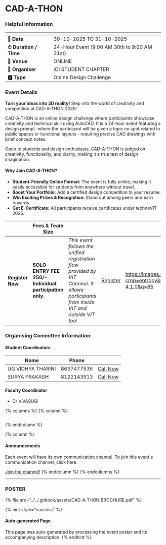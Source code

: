# CAD-A-THON

### Helpful Information

<table data-view="cards"><thead><tr><th></th><th></th></tr></thead><tbody><tr><td><strong>📅 Date</strong></td><td>30-10-2025 TO 31-10-2025</td></tr><tr><td><strong>⏱ Duration / Time</strong></td><td>24-Hour Event (9:00 AM 30th to 9:00 AM 31st)</td></tr><tr><td><strong>📍 Venue</strong></td><td>ONLINE</td></tr><tr><td><strong>👤 Organiser</strong></td><td>ICI STUDENT CHAPTER</td></tr><tr><td><strong>🅰️ Type</strong></td><td>Online Design Challenge</td></tr></tbody></table>

### Event Details

**Turn your ideas into 3D reality!** Step into the world of creativity and competition at CAD-A-THON 2025!

CAD-A-THON is an online design challenge where participants showcase creativity and technical skill using AutoCAD. It is a 24-hour event featuring a design prompt -where the participant will be given a topic on spot related to public spaces or functional layouts - requiring precise CAD drawings with brief concept notes.

Open to students and design enthusiasts, CAD-A-THON is judged on creativity, functionality, and clarity, making it a true test of design imagination.

#### Why Join CAD-A-THON?

* **Student-Friendly Online Format:** The event is fully online, making it easily accessible for students from anywhere without travel.
* **Boost Your Portfolio:** Add a certified design competition to your resume.
* **Win Exciting Prizes & Recognition:** Stand out among peers and earn rewards.
* **Get E-Certificate:** All participants receive certificates under technoVIT 2025.

<table data-card-size="large" data-view="cards" data-full-width="false"><thead><tr><th></th><th>Fees &#x26; Team Size</th><th></th><th></th><th data-hidden data-card-cover data-type="image">Cover image</th></tr></thead><tbody><tr><td><h4>Register Now</h4></td><td><strong>SOLO ENTRY FEE 250/-</strong><br><strong>Individual participation only.</strong></td><td><em>This event follows the unified registration flow provided by VIT Chennai. It allows participants from inside VIT and outside VIT too!</em></td><td><a href="https://chennaievents.vit.ac.in/technovit/" class="button primary" data-icon="rocket-launch">Register</a></td><td><a href="https://images.unsplash.com/photo-1607000975574-0b425df6975a?crop=entropy&#x26;cs=srgb&#x26;fm=jpg&#x26;ixid=M3wxOTcwMjR8MHwxfHNlYXJjaHwxfHxnbyUyMGZvciUyMGl0fGVufDB8fHx8MTc2MTMwMTA2N3ww&#x26;ixlib=rb-4.1.0&#x26;q=85">https://images.unsplash.com/photo-1607000975574-0b425df6975a?crop=entropy&#x26;cs=srgb&#x26;fm=jpg&#x26;ixid=M3wxOTcwMjR8MHwxfHNlYXJjaHwxfHxnbyUyMGZvciUyMGl0fGVufDB8fHx8MTc2MTMwMTA2N3ww&#x26;ixlib=rb-4.1.0&#x26;q=85</a></td></tr></tbody></table>

### Organising Committee Information

#### Student Coordinators

<table data-card-size="large" data-view="cards"><thead><tr><th>Name</th><th>Phone</th><th></th></tr></thead><tbody><tr><td>UG VIDHYA THARINI</td><td>8637477536</td><td><a href="tel:8637477536" class="button secondary">Call Now</a></td></tr><tr><td>SURYA PRAKASH</td><td>8122143913</td><td><a href="tel:8122143913" class="button secondary">Call Now</a></td></tr></tbody></table>

#### Faculty Coordinator

* Dr V.VASUGI

{% columns %}
{% column %}
<figure><img src="https://images.unsplash.com/photo-1650897877751-4446f52a0cb3?crop=entropy&#x26;cs=srgb&#x26;fm=jpg&#x26;ixid=M3wxOTcwMjR8MHwxfHNlYXJjaHw2fHxhbm5vdW5jZW1lbnR8ZW58MHx8fHwxNzYxMjQ2MzUxfDA&#x26;ixlib=rb-4.1.0&#x26;q=85" alt=""><figcaption></figcaption></figure>
{% endcolumn %}

{% column %}
#### Announcements

Each event will have its own communication channel. To join this event's communication channel, click here.

<a href="http://technovit.vit.ac.in" class="button primary" data-icon="bullhorn">Join the channel!</a>
{% endcolumn %}
{% endcolumns %}

***

### POSTER

{% file src="../../.gitbook/assets/CAD-A-THON BROCHURE.pdf" %}

{% hint style="success" %}
#### Auto-generated Page

This page was auto-generated by processing the event poster and its accompanying description.
{% endhint %}
